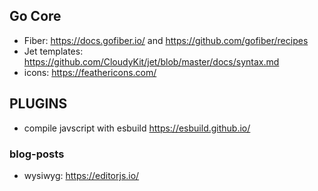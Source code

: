 ## Go Core
- Fiber: https://docs.gofiber.io/ and https://github.com/gofiber/recipes
- Jet templates: https://github.com/CloudyKit/jet/blob/master/docs/syntax.md
- icons: https://feathericons.com/


## PLUGINS
- compile javscript with esbuild https://esbuild.github.io/

### blog-posts
- wysiwyg: https://editorjs.io/